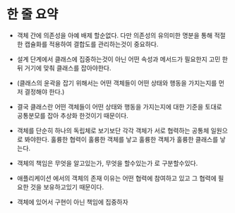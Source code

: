 # 한 줄 요약

* 객체 간에 의존성을 아예 배제 할순없다. 다만 의존성의 유의미한 명분을 통해 적절한 캡슐화를 적용하여 결합도를 관리하는것이 중요하다.



* 설계 단계에서 클래스에 집중하는것이 아닌 어떤 속성과 메서드가 필요한지 고민 한뒤 거기에 맞춰 클래스를 잡아야한다.&#x20;



* (클래스의 윤곽을 잡기 위해서는 어떤 객체들이 어떤 상태와 행동을 가지는지를 먼저 결정해야 한다.)



* 결국 클래스란 어떤 객체들이 어떤 상태와 행동을 가지는지에 대한 기준을 토대로 공통분모를 잡아 추상화 한것이기 때문이다.



* 객체를 단순히 하나의 독립체로 보기보단 각각 객체가 서로 협력하는 공통체 일원으로 봐야한다. 훌륭한 협력이 훌륭한 객체를 낳고 훌륭한 객체가 훌륭한 클래스를 낳는다.



* 객체의 책임은 무엇을 알고있는가, 무엇을 할수있는가 로 구분할수있다.



* 애플리케이션 에서의 객체의 존재 이유는 어떤 협력에 참여하고 있고 그 협력에 필요한 것을 보유하고있기 때문이다.



* 객체에 있어서 구현이 아닌 책임에 집중하자
